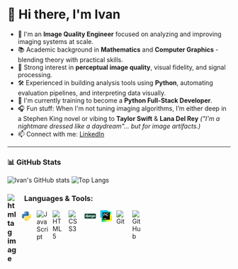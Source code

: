 # 👋 Hi there, I'm Ivan
- 🔬 I'm an **Image Quality Engineer** focused on analyzing and improving imaging systems at scale.
- 📚 Academic background in **Mathematics** and **Computer Graphics** - blending theory with practical skills.
- 🧠 Strong interest in **perceptual image quality**, visual fidelity, and signal processing.
- 🛠️ Experienced in building analysis tools using **Python**, automating evaluation pipelines, and interpreting data visually.
- 🚀 I'm currently training to become a **Python Full-Stack Developer**.
- 🎧 Fun stuff: When I'm not tuning imaging algorithms, I’m either deep in a Stephen King novel or vibing to **Taylor Swift** & **Lana Del Rey**
*("I'm a nightmare dressed like a daydream"… but for image artifacts.)*
- 📫 Connect with me: [LinkedIn](https://www.linkedin.com/in/ivan-karakolev-ab5878170/)
---

### 📊 GitHub Stats

![Ivan's GitHub stats](https://github-readme-stats.vercel.app/api?username=hotelski&show_icons=true&theme=default&hide_border=true)
![Top Langs](https://github-readme-stats.vercel.app/api/top-langs/?username=hotelski&layout=compact&theme=graywhite&hide_border=true)

### <img align="left" alt="html tag image" src="https://media2.giphy.com/media/QssGEmpkyEOhBCb7e1/giphy.gif?cid=ecf05e47a0n3gi1bfqntqmob8g9aid1oyj2wr3ds3mg700bl&rid=giphy.gif" width="25" style="margin-right: 5px;"> &nbsp; Languages & Tools:

<img align="left" alt="Python" width="26px" src="https://github.com/devicons/devicon/blob/v2.14.0/icons/python/python-original.svg" style="padding-right:10px;" />
<img align="left" alt="JavaScript" width="26px" src="https://cdn.jsdelivr.net/gh/devicons/devicon/icons/javascript/javascript-original.svg" style="padding-right:10px;" />
<img align="left" alt="HTML5" width="26px" src="https://cdn.jsdelivr.net/gh/devicons/devicon/icons/html5/html5-original.svg" style="padding-right:10px;" />
<img align="left" alt="CSS3" width="26px" src="https://cdn.jsdelivr.net/gh/devicons/devicon/icons/css3/css3-original.svg" style="padding-right:10px;" />
<img align="left" alt="Django" width="26px" src="https://github.com/devicons/devicon/blob/v2.14.0/icons/django/django-original.svg" style="padding-right:10px;" />
<img align="left" alt="PyCharm" width="26px" src="https://github.com/devicons/devicon/blob/v2.14.0/icons/pycharm/pycharm-original.svg" style="padding-right:10px;" />
<img align="left" alt="Git" width="26px" src="https://cdn.jsdelivr.net/gh/devicons/devicon/icons/git/git-original.svg" style="padding-right:10px;" />
<img align="left" alt="GitHub" width="26px" src="https://user-images.githubusercontent.com/3369400/139447912-e0f43f33-6d9f-45f8-be46-2df5bbc91289.png" style="padding-right:10px;" />
